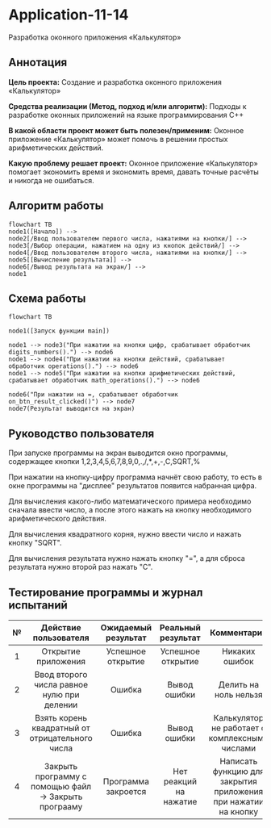 # Application-11-14
Разработка оконного приложения «Калькулятор»

## Аннотация
**Цель проекта:** Создание и разработка оконного приложения «Калькулятор»

**Средства реализации (Метод, подход и/или алгоритм):** Подходы к разработке оконных приложений на языке программирования C++

**В какой области проект может быть полезен/применим:** Оконное приложение «Калькулятор» может помочь в решении простых арифметических действий.

**Какую проблему решает проект:** Оконное приложение «Калькулятор» помогает экономить время и экономить время, давать точные расчёты и никогда не ошибаться. 

## Алгоритм работы
```mermaid
flowchart TB
node1([Начало]) -->
node2[/Ввод пользователем первого числа, нажатиями на кнопки/] -->
node3[/Выбор операции, нажатием на одну из кнопок действий/] -->
node4[/Ввод пользователем второго числа, нажатиями на кнопки/] -->
node5[[Вычисление результата]] -->
node6[/Вывод результата на экран/] -->
node1

```

## Схема работы
```mermaid
flowchart TB

node1([Запуск функции main])

node1 --> node3("При нажатии на кнопки цифр, срабатывает обработчик digits_numbers().") --> node6
node1 --> node4("При нажатии на кнопки действий, срабатывает обработчик operations().") --> node6
node1 --> node5("При нажатии на кнопки арифметических действий, срабатывает обработчик math_operations().") --> node6

node6("При нажатии на =, срабатывает обработчик on_btn_result_clicked()") --> node7
node7(Результат выводится на экран)
```

## Руководство пользователя
При запуске программы на экран выводится окно программы, содержащее кнопки 1,2,3,4,5,6,7,8,9,0,.,/,*,+,-,C,SQRT,%

При нажатии на кнопку-цифру программа начнёт свою работу, то есть в окне программы на "дисплее" результатов появится набранная цифра.

Для вычисления какого-либо математического примера необходимо сначала ввести число, а после этого нажать на кнопку необходимого арифметического действия.

Для вычисления квадратного корня, нужно ввести число и нажать кнопку "SQRT".

Для вычисления результата нужно нажать кнопку "=", а для сброса результата нужно второй раз нажать "C".

## Тестирование программы и журнал испытаний
| № | Действие пользователя | Ожидаемый результат | Реальный результат | Комментарий |
|:---:|:---:|:---:|:---:|:---:|
| 1 | Открытие приложения | Успешное открытие | Успешное открытие | Никаких ошибок |
| 2 | Ввод второго числа равное нулю при делении | Ошибка | Вывод ошибки | Делить на ноль нельзя |
| 3 | Взять корень квадратный от отрицательного числа | Ошибка | Вывод ошибки | Калькулятор не работает с комплексными числами |
| 4 | Закрыть программу с помощью файл -> Закрыть програаму | Программа закроется | Нет реакций на нажатие | Написать функцию для закрытия приложения при нажатии на кнопку |
